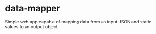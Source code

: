 # data-mapper
Simple web app capable of mapping data from an input JSON and static values to an output object
